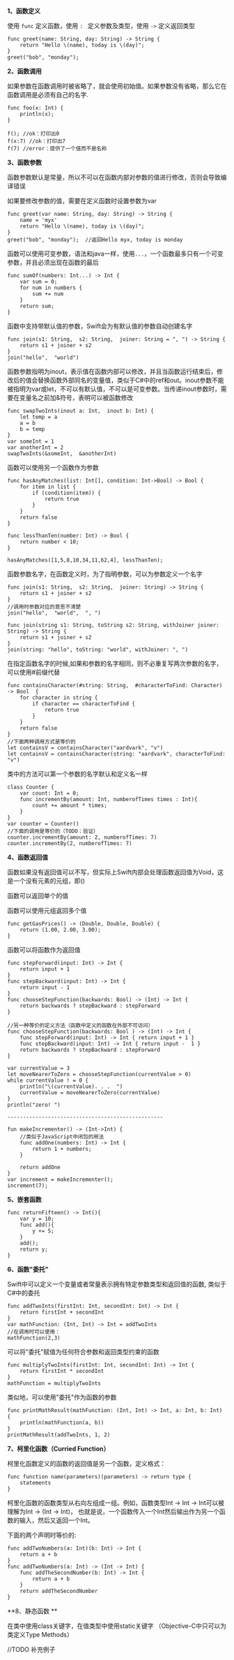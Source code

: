 **1、函数定义**

使用 `func` 定义函数，使用 `: ` 定义参数及类型，使用 `->` 定义返回类型

	func greet(name: String, day: String) -> String {
		return "Hello \(name), today is \(day)";
	}
	greet("bob", "monday");

**2、函数调用**

如果参数在函数调用时被省略了，就会使用初始值。如果参数没有省略，那么它在函数调用是必须有自己的名字.

	func foo(x: Int) {
		println(x);
	}

	f(); //ok：打印出0
	f(x:7) //ok：打印出7
	f(7) //error：提供了一个值而不是名称

**3、函数参数**

函数参数默认是常量，所以不可以在函数内部对参数的值进行修改，否则会导致编译错误

如果要修改参数的值，需要在定义函数时设置参数为var

	func greet(var name: String, day: String) -> String {
		name = 'myx'
		return "Hello \(name), today is \(day)";
	}
	greet("bob", "monday");  //返回Hello myx, today is monday

函数可以使用可变参数，语法和java一样，使用`...`，一个函数最多只有一个可变参数，并且必须出现在函数的最后

	func sumOf(numbers: Int...) -> Int {
		var sum = 0;
		for num in numbers {
			sum += num
		}
		return sum;
	}

函数中支持带默认值的参数，Swift会为有默认值的参数自动创建名字

	func join(s1: String,  s2: String,  joiner: String = ", ") -> String {
		return s1 + joiner + s2
	}
	join("hello",  "world")

函数参数指明为inout，表示值在函数内部可以修改，并且当函数运行结束后，修改后的值会替换函数外部同名的变量值，类似于C#中的ref和out。inout参数不能被指明为var或let，不可以有默认值，不可以是可变参数。当传递inout参数时，需要在变量名之前加&符号，表明可以被函数修改
	
	func swapTwoInts(inout a: Int,  inout b: Int) {
	    let temp = a
	    a = b
	    b = temp
	}
	var someInt = 1
	var anotherInt = 2
	swapTwoInts(&someInt,  &anotherInt)

函数可以使用另一个函数作为参数

	func hasAnyMatches(list: Int[], condition: Int->Bool) -> Bool {
		for item in list {
			if (condition(item)) {
				return true
			}
		}
		return false
	}

	func lessThanTen(number: Int) -> Bool {
		return number < 10;
	}
	
	hasAnyMatches([1,5,8,10,34,11,62,4], lessThanTen);

函数参数名字，在函数定义时，为了指明参数，可以为参数定义一个名字

	func join(s1: String,  s2: String,  joiner: String) -> String {
		return s1 + joiner + s2
	}
	//调用时参数对应的意思不清楚
	join("hello",  "world",  ", ")  

	func join(string s1: String, toString s2: String, withJoiner joiner: String) -> String {
		return s1 + joiner + s2
	}
	join(string: "hello", toString: "world", withJoiner: ", ")  

在指定函数名字的时候,如果和参数的名字相同，则不必重复写两次参数的名字，可以使用#前缀代替

	func containsCharacter(#string: String,  #characterToFind: Character) -> Bool  {
		for character in string {
	        if character == characterToFind {
	            return true
			}
		}
	    return false
	}
	//下面两种调用方式是等价的
	let containsV = containsCharacter("aardvark", "v")
	let containsV = containsCharacter(string: "aardvark", characterToFind: "v")

类中的方法可以第一个参数的名字默认和定义名一样

	class Counter {
		var count: Int = 0;
		func incrementBy(amount: Int, numberofTimes times : Int){
			count += amount * times;
		}
	}
	var counter = Counter()
	//下面的调用是等价的（TODO：验证）
	counter.incrementBy(amount: 2, numberofTimes: 7)
	counter.incrementBy(2, numberofTimes: 7)

**4、函数返回值**

函数如果没有返回值可以不写，但实际上Swift内部会处理函数返回值为Void，这是一个没有元素的元组，即()

函数可以返回单个的值

函数可以使用元组返回多个值

	func getGasPrices() -> (Double, Double, Double) {
		return (1.00, 2.00, 3.00);
	}

函数可以将函数作为返回值

	func stepForward(input: Int) -> Int {
		return input + 1
	}
	func stepBackward(input: Int) -> Int {
		return input - 1
	}
	func chooseStepFunction(backwards: Bool) -> (Int) -> Int {
	    return backwards ? stepBackward : stepForward
	}

	//另一种等价的定义方法（函数中定义的函数在外部不可访问）
	func chooseStepFunction(backwards: Bool ) -> (Int) -> Int {
	    func stepForward(input: Int) -> Int { return input + 1 }
	    func stepBackward(input: Int) -> Int { return input -  1 }
	    return backwards ? stepBackward : stepForward
	}

	var currentValue = 3
	let moveNearerToZero = chooseStepFunction(currentValue > 0)
	while currentValue ! = 0 {
	    println("\(currentValue). . .  ")
	    currentValue = moveNearerToZero(currentValue)
	}
	println("zero! ")

	--------------------------------------------------

	fun makeIncrementer() -> (Int->Int) {
		//类似于JavaScript中闭包的用法
		func addOne(numbers: Int) -> Int {
			return 1 + numbers;
		}
	
		return addOne
	}
	var increment = makeIncrementer();
	increment(7);

**5、嵌套函数**

	func returnFifteen() -> Int(){
		var y = 10;
		func add(){
			y += 5;
		}
		add();
		return y;
	}

**6、函数"委托"**

Swift中可以定义一个变量或者常量表示拥有特定参数类型和返回值的函数, 类似于C#中的委托

	func addTwoInts(firstInt: Int, secondInt: Int) -> Int {
		return firstInt + secondInt
	}
	var mathFunction: (Int, Int) -> Int = addTwoInts
	//在调用时可以使用：
	mathFunction(2,3)

可以将"委托"赋值为任何符合参数和返回类型约束的函数

	func multiplyTwoInts(firstInt: Int, secondInt: Int) -> Int {
		return firstInt * secondInt
	}
	mathFunction = multiplyTwoInts

类似地，可以使用"委托"作为函数的参数

	func printMathResult(mathFunction: (Int, Int) -> Int, a: Int, b: Int) {
		println(mathFunction(a, b))
	}
	printMathResult(addTwoInts, 1, 2)

**7、柯里化函数（Curried Function）**

柯里化函数定义的函数的返回值是另一个函数，定义格式：
	
	func function name(parameters)(parameters) -> return type {
		statements
	}

柯里化函数的函数类型从右向左组成一组。例如，函数类型Int -> Int -> Int可以被理解为Int -> (Int -> Int)， 也就是说，一个函数传入一个Int然后输出作为另一个函数的输入，然后又返回一个Int。

下面的两个声明时等价的:

	func addTwoNumbers(a: Int)(b: Int) -> Int {
	    return a + b
	}
	func addTwoNumbers(a: Int) -> (Int -> Int) {
	    func addTheSecondNumber(b: Int) -> Int {
	        return a + b
	    }
	    return addTheSecondNumber
	}

**8、静态函数 **

在类中使用class关键字，在值类型中使用static关键字
（Objective-C中只可以为类定义Type Methods）


//TODO 补充例子
